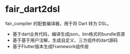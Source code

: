 # fair_dart2dsl

fair_compiler 的配套编译器，用于将 Dart 转为 DSL。

* 基于dart业务代码，编译生成json，bin格式的bundle资源
* 基于基于用户注解，生成自定义、三方组件的dart源码
* 基于Flutter版本生成Framework组件层